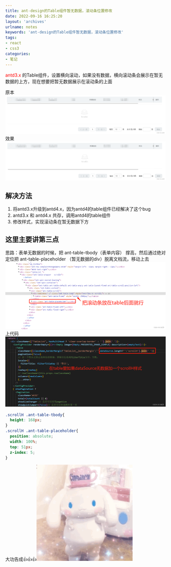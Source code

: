 ```yaml
---
title: ant-design的Table组件暂无数据，滚动条位置修改
date: 2022-09-16 16:25:20
layout: 'archives'
urlname: notes
keywords: 'ant-design的Table组件暂无数据，滚动条位置修改'
tags: 
- react
- css3
categories: 
- 笔记
---
```


<font color=red> antd3.x </font>的Table组件，设置横向滚动，如果没有数据，横向滚动条会展示在暂无数据的上方，现在想要把暂无数据展示在滚动条的上面

原本
![](no-007/1.png)
效果
![](no-007/2.png)
## 解决方法
1. 将antd3.x升级到antd4.x，因为antd4的table组件已经解决了这个bug
2. antd3.x 和 antd4.x 共存，调用antd4的table组件
3. 修改样式，实现滚动条在暂无数据下方
## 这里主要讲第三点
思路：表单无数据的时候，把 ant-table-tbody（表单内容） 撑高，然后通过绝对定位把 ant-table-placeholder （暂无数据的div）脱离文档流，移动上去
![](no-007/3.png)
上代码
![](no-007/4.png)
```css
.scrollH .ant-table-tbody{
  height: 168px;
}
.scrollH .ant-table-placeholder{
  position: absolute;
  width: 100%;
  top: 51px;
  z-index: 5;
}
```
大功告成👍👍👍![](no-007/5.gif)

